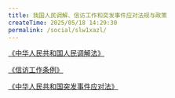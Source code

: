 ```yaml
---
title: 我国人民调解、信访工作和突发事件应对法规与政策
createTime: 2025/05/18 14:29:30
permalink: /social/slw1xazl/
---
```

[《中华人民共和国人民调解法》](https://law.iglooblog.top/proceeding/4.html)

[《信访工作条例》](https://law.iglooblog.top/regulate/2.8.html)

[《中华人民共和国突发事件应对法》](https://law.iglooblog.top/administrative/2.html)

